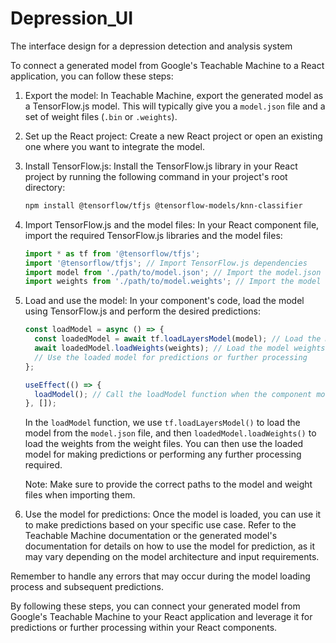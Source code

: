 # Depression_UI
The interface design for a depression detection and analysis system



To connect a generated model from Google's Teachable Machine to a React application, you can follow these steps:

1. Export the model: In Teachable Machine, export the generated model as a TensorFlow.js model. This will typically give you a `model.json` file and a set of weight files (`.bin` or `.weights`).

2. Set up the React project: Create a new React project or open an existing one where you want to integrate the model.

3. Install TensorFlow.js: Install the TensorFlow.js library in your React project by running the following command in your project's root directory:

   ```bash
   npm install @tensorflow/tfjs @tensorflow-models/knn-classifier
   ```

4. Import TensorFlow.js and the model files: In your React component file, import the required TensorFlow.js libraries and the model files:

   ```jsx
   import * as tf from '@tensorflow/tfjs';
   import '@tensorflow/tfjs'; // Import TensorFlow.js dependencies
   import model from './path/to/model.json'; // Import the model.json file
   import weights from './path/to/model.weights'; // Import the model weights file(s)
   ```

5. Load and use the model: In your component's code, load the model using TensorFlow.js and perform the desired predictions:

   ```jsx
   const loadModel = async () => {
     const loadedModel = await tf.loadLayersModel(model); // Load the model
     await loadedModel.loadWeights(weights); // Load the model weights
     // Use the loaded model for predictions or further processing
   };

   useEffect(() => {
     loadModel(); // Call the loadModel function when the component mounts
   }, []);
   ```

   In the `loadModel` function, we use `tf.loadLayersModel()` to load the model from the `model.json` file, and then `loadedModel.loadWeights()` to load the weights from the weight files. You can then use the loaded model for making predictions or performing any further processing required.

   Note: Make sure to provide the correct paths to the model and weight files when importing them.

6. Use the model for predictions: Once the model is loaded, you can use it to make predictions based on your specific use case. Refer to the Teachable Machine documentation or the generated model's documentation for details on how to use the model for prediction, as it may vary depending on the model architecture and input requirements.

Remember to handle any errors that may occur during the model loading process and subsequent predictions.

By following these steps, you can connect your generated model from Google's Teachable Machine to your React application and leverage it for predictions or further processing within your React components.
